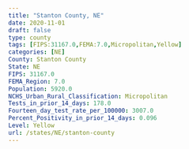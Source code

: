 ```yaml
---
title: "Stanton County, NE"
date: 2020-11-01
draft: false
type: county
tags: [FIPS:31167.0,FEMA:7.0,Micropolitan,Yellow]
categories: [NE]
County: Stanton County
State: NE
FIPS: 31167.0
FEMA_Region: 7.0
Population: 5920.0
NCHS_Urban_Rural_Classification: Micropolitan
Tests_in_prior_14_days: 178.0
Fourteen_day_test_rate_per_100000: 3007.0
Percent_Positivity_in_prior_14_days: 0.096
Level: Yellow
url: /states/NE/stanton-county
---
```



